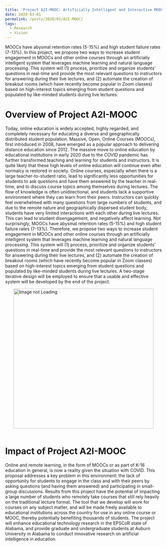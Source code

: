 ```yaml
---
title: 'Project A2I-MOOC: Artificially Intelligent and Interactive MOOCs'
date: 2020-03-01
permalink: /posts/2020/03/A2I-MOOC/
tags:
  - Research
  - Vision
---
```


MOOCs have abysmal retention rates (5-15%) and high student failure rates (7-13%). In this project, we propose two ways to increase student engagement in MOOCs and other online courses through an artificially intelligent system that leverages machine learning and natural language processing. This system will (1) process, prioritize and organize students’ questions in real-time and provide the most relevant questions to instructors for answering during their live lectures, and (2) automate the creation of breakout rooms (which have recently become popular in Zoom classes) based on high-interest topics emerging from student questions and populated by like-minded students during live lectures.



Overview of Project A2I-MOOC
======
Today, online education is widely accepted, highly regarded, and completely necessary for educating a diverse and geographically distributed student population. Massive, Open, Online Courses (MOOCs), first introduced in 2008, have emerged as a popular approach to delivering distance education since 2012. The massive move to online education by educational institutions in early 2020 due to the COVID pandemic has further transformed teaching and learning for students and instructors. It is quite likely that these high levels of online education will continue even after normalcy is restored in society. Online courses, especially when there is a large teacher-to-student ratio, lead to significantly less opportunities for students to ask questions and have them answered by the teacher in real-time, and to discuss course topics among themselves during lectures. The flow of knowledge is often unidirectional, and students lack a supportive environment where they can learn from their peers. Instructors can quickly feel overwhelmed with many questions from large numbers of students, and due to the remote nature and geographically dispersed student body, students have very limited interactions with each other during live lectures. This can lead to student disengagement, and negatively affect learning. Not surprisingly, MOOCs have abysmal retention rates (5-15%) and high student failure rates (7-13%).
Therefore, we propose two ways to increase student engagement in MOOCs and other online courses through an artificially intelligent system that leverages machine learning and natural language processing. This system will (1) process, prioritize and organize students’ questions in real-time and provide the most relevant questions to instructors for answering during their live lectures, and (2) automate the creation of breakout rooms (which have recently become popular in Zoom classes) based on high-interest topics emerging from student questions and populated by like-minded students during live lectures. A two-stage iterative design will be employed to ensure that a usable and effective system will be developed by the end of the project.

<div style='display: flex; justify-content: center;'><img src='https://karmake2.github.io/images/A2I-MOOC.png' alt='Image not Loading' style='height:450px;' align='middle'></div><br>



Impact of Project A2I-MOOC
======
Online and remote learning, in the form of MOOCs or as part of K-16 education in general, is now a reality given the situation with COVID. This proposal addresses a key problem in this environment: the lack of opportunity for students to engage in the class and with their peers by asking questions (and having them answered) and participating in small-group discussions. Results from this project have the potential of impacting a large number of students who remotely take courses that still rely heavily on the traditional lecture format. The tool that we develop will work for courses on any subject matter, and will be made freely available to educational institutions across the country for use in any online course or MOOC, thereby potentially benefiting thousands of students. The project will enhance educational technology research in the EPSCoR state of Alabama, and provide graduate and undergraduate students at Auburn University in Alabama to conduct innovative research on artificial intelligence in education.